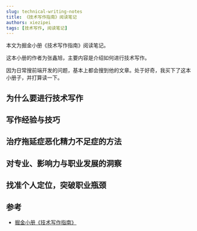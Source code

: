 ```yaml
---
slug: technical-writing-notes
title: 《技术写作指南》阅读笔记
authors: xiezipei
tags: [技术写作, 阅读笔记]
---
```


本文为掘金小册《技术写作指南》阅读笔记。

这本小册的作者为张鑫旭，主要内容是介绍如何进行技术写作。

因为日常搜前端开发的问题，基本上都会搜到他的文章。处于好奇，我买下了这本小册子，并打算读一下。

<!--truncate-->

## 为什么要进行技术写作

## 写作经验与技巧

## 治疗拖延症恶化精力不足症的方法

## 对专业、影响力与职业发展的洞察

## 找准个人定位，突破职业瓶颈

## 参考

- [掘金小册《技术写作指南》](https://s.juejin.cn/ds/iN9AWTDL/)
